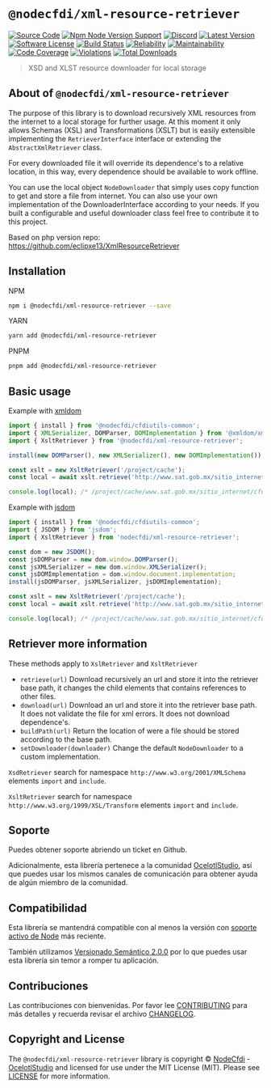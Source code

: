 # `@nodecfdi/xml-resource-retriever`

[![Source Code][badge-source]][source]
[![Npm Node Version Support][badge-node-version]][node-version]
[![Discord][badge-discord]][discord]
[![Latest Version][badge-release]][release]
[![Software License][badge-license]][license]
[![Build Status][badge-build]][build]
[![Reliability][badge-reliability]][reliability]
[![Maintainability][badge-maintainability]][maintainability]
[![Code Coverage][badge-coverage]][coverage]
[![Violations][badge-violations]][violations]
[![Total Downloads][badge-downloads]][downloads]

> XSD and XLST resource downloader for local storage

## About of `@nodecfdi/xml-resource-retriever`

The purpose of this library is to download recursively XML resources from the internet to a local storage for further
usage. At this moment it only allows Schemas (XSL) and Transformations (XSLT) but is easily extensible implementing
the `RetrieverInterface` interface or extending the `AbstractXmlRetriever` class.

For every downloaded file it will override its dependence's to a relative location, in this way, every dependence should
be available to work offline.

You can use the local object `NodeDownloader` that simply uses copy function to get and store a file from internet. You
can also use your own implementation of the DownloaderInterface according to your needs. If you built a configurable and
useful downloader class feel free to contribute it to this project.

Based on php version repo: <https://github.com/eclipxe13/XmlResourceRetriever>

## Installation

NPM

```bash
npm i @nodecfdi/xml-resource-retriever --save
```

YARN

```bash
yarn add @nodecfdi/xml-resource-retriever
```

PNPM

```bash
pnpm add @nodecfdi/xml-resource-retriever
```

## Basic usage

Example with [xmldom](https://www.npmjs.com/package/@xmldom/xmldom)

```ts
import { install } from '@nodecfdi/cfdiutils-common';
import { XMLSerializer, DOMParser, DOMImplementation } from '@xmldom/xmldom';
import { XsltRetriever } from '@nodecfdi/xml-resource-retriever';

install(new DOMParser(), new XMLSerializer(), new DOMImplementation());

const xslt = new XsltRetriever('/project/cache');
const local = await xslt.retrieve('http://www.sat.gob.mx/sitio_internet/cfd/3/cadenaoriginal_3_3/cadenaoriginal_3_3.xslt');

console.log(local); /* /project/cache/www.sat.gob.mx/sitio_internet/cfd/3/cadenaoriginal_3_3/cadenaoriginal_3_3.xslt */
```

Example with [jsdom](https://www.npmjs.com/package/jsdom)

```ts
import { install } from '@nodecfdi/cfdiutils-common';
import { JSDOM } from 'jsdom';
import { XsltRetriever } from 'nodecfdi/xml-resource-retriever';

const dom = new JSDOM();
const jsDOMParser = new dom.window.DOMParser();
const jsXMLSerializer = new dom.window.XMLSerializer();
const jsDOMImplementation = dom.window.document.implementation;
install(jsDOMParser, jsXMLSerializer, jsDOMImplementation);

const xslt = new XsltRetriever('/project/cache');
const local = await xslt.retrieve('http://www.sat.gob.mx/sitio_internet/cfd/3/cadenaoriginal_3_3/cadenaoriginal_3_3.xslt');

console.log(local); /* /project/cache/www.sat.gob.mx/sitio_internet/cfd/3/cadenaoriginal_3_3/cadenaoriginal_3_3.xslt */
```

## Retriever more information

These methods apply to `XslRetriever` and `XsltRetriever`

- `retrieve(url)` Download recursively an url and store it into the retriever base path, it changes the child elements
  that contains references to other files.
- `download(url)`  Download an url and store it into the retriever base path. It does not validate the file for xml
  errors. It does not download dependence's.
- `buildPath(url)` Return the location of were a file should be stored according to the base path.
- `setDownloader(downloader)` Change the default `NodeDownloader` to a custom implementation.

`XsdRetriever` search for namespace `http://www.w3.org/2001/XMLSchema` elements `import` and `include`.

`XsltRetriever` search for namespace `http://www.w3.org/1999/XSL/Transform` elements `import` and `include`.

## Soporte

Puedes obtener soporte abriendo un ticket en Github.

Adicionalmente, esta librería pertenece a la comunidad [OcelotlStudio](https://ocelotlstudio.com), así que puedes usar los mismos canales de comunicación para obtener ayuda de algún miembro de la comunidad.

## Compatibilidad

Esta librería se mantendrá compatible con al menos la versión con
[soporte activo de Node](https://nodejs.org/es/about/releases/) más reciente.

También utilizamos [Versionado Semántico 2.0.0](https://semver.org/lang/es/) por lo que puedes usar esta librería sin temor a romper tu aplicación.

## Contribuciones

Las contribuciones con bienvenidas. Por favor lee [CONTRIBUTING][] para más detalles y recuerda revisar el archivo [CHANGELOG][].

## Copyright and License

The `@nodecfdi/xml-resource-retriever` library is copyright © [NodeCfdi](https://github.com/nodecfdi) - [OcelotlStudio](https://ocelotlstudio.com) and licensed for use under the MIT License (MIT). Please see [LICENSE][] for more information.

[contributing]: https://github.com/nodecfdi/xml-resource-retriever/blob/main/CONTRIBUTING.md
[changelog]: https://github.com/nodecfdi/xml-resource-retriever/blob/main/CHANGELOG.md

[source]: https://github.com/nodecfdi/xml-resource-retriever
[node-version]: https://www.npmjs.com/package/@nodecfdi/xml-resource-retriever
[discord]: https://discord.gg/AsqX8fkW2k
[release]: https://www.npmjs.com/package/@nodecfdi/xml-resource-retriever
[license]: https://github.com/nodecfdi/xml-resource-retriever/blob/main/LICENSE
[build]: https://github.com/nodecfdi/xml-resource-retriever/actions/workflows/build.yml?query=branch:main
[reliability]:https://sonarcloud.io/component_measures?id=nodecfdi_xml-resource-retriever&metric=Reliability
[maintainability]: https://sonarcloud.io/component_measures?id=nodecfdi_xml-resource-retriever&metric=Maintainability
[coverage]: https://sonarcloud.io/component_measures?id=nodecfdi_xml-resource-retriever&metric=Coverage
[violations]: https://sonarcloud.io/project/issues?id=nodecfdi_xml-resource-retriever&resolved=false
[downloads]: https://www.npmjs.com/package/@nodecfdi/xml-resource-retriever

[badge-source]: https://img.shields.io/badge/source-nodecfdi/xml--resource--retriever-blue.svg?logo=github
[badge-node-version]: https://img.shields.io/node/v/@nodecfdi/xml-resource-retriever.svg?logo=nodedotjs
[badge-discord]: https://img.shields.io/discord/459860554090283019?logo=discord
[badge-release]: https://img.shields.io/npm/v/@nodecfdi/xml-resource-retriever.svg?logo=npm
[badge-license]: https://img.shields.io/github/license/nodecfdi/xml-resource-retriever.svg?logo=open-source-initiative
[badge-build]: https://img.shields.io/github/actions/workflow/status/nodecfdi/xml-resource-retriever/build.yml?branch=main&logo=github-actions
[badge-reliability]: https://sonarcloud.io/api/project_badges/measure?project=nodecfdi_xml-resource-retriever&metric=reliability_rating
[badge-maintainability]: https://sonarcloud.io/api/project_badges/measure?project=nodecfdi_xml-resource-retriever&metric=sqale_rating
[badge-coverage]: https://img.shields.io/sonar/coverage/nodecfdi_xml-resource-retriever/main?logo=sonarcloud&server=https%3A%2F%2Fsonarcloud.io
[badge-violations]: https://img.shields.io/sonar/violations/nodecfdi_xml-resource-retriever/main?format=long&logo=sonarcloud&server=https%3A%2F%2Fsonarcloud.io
[badge-downloads]: https://img.shields.io/npm/dm/@nodecfdi/xml-resource-retriever.svg?logo=npm
